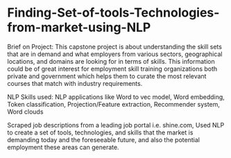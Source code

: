 # Finding-Set-of-tools-Technologies-from-market-using-NLP
Brief on Project: This capstone project is about understanding the skill sets that are in demand and what employers from various sectors, 
geographical locations, and domains are looking for in terms of skills. This information could be of great interest for employment skill training 
organizations both private and government which helps them to curate the most relevant courses that match with industry requirements.

NLP Skills used: NLP applications like Word to vec model, Word embedding, Token classification, Projection/Feature extraction, Recommender system, Word clouds

Scraped job descriptions from a leading job portal i.e. shine.com,
Used NLP to create a set of tools, technologies, and skills that the market is
demanding today and the foreseeable future, and also the potential
employment these areas can generate.
